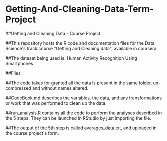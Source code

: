 # Getting-And-Cleaning-Data-Term-Project

##Getting and Cleaning Data - Course Project

##This repository hosts the R code and documentation files for the Data Science's track course "Getting and Cleaning data", available in coursera.

##The dataset being used is: Human Activity Recognition Using Smartphones

##Files

##The code takes for granted all the data is present in the same folder, un-compressed and without names altered.

##CodeBook.md describes the variables, the data, and any transformations or work that was performed to clean up the data.

##run_analysis.R contains all the code to perform the analyses described in the 5 steps. They can be launched in RStudio by just importing the file.

##The output of the 5th step is called averages_data.txt, and uploaded in the course project's form.
